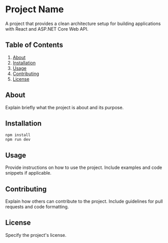 # Project Name

A project that provides a clean architecture setup for building applications with React and ASP.NET Core Web API.

## Table of Contents

1. [About](#about)
2. [Installation](#installation)
3. [Usage](#usage)
4. [Contributing](#contributing)
5. [License](#license)

## About

Explain briefly what the project is about and its purpose.

## Installation

```
npm install
npm run dev
```

## Usage

Provide instructions on how to use the project. Include examples and code snippets if applicable.

## Contributing

Explain how others can contribute to the project. Include guidelines for pull requests and code formatting.

## License

Specify the project's license.

